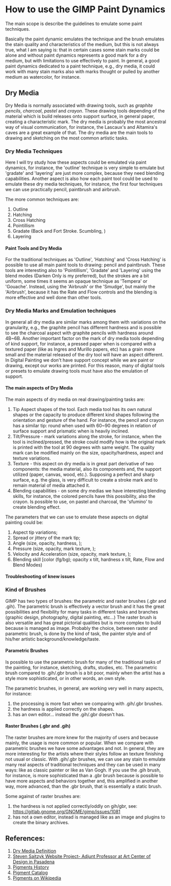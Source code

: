 # How to use the GIMP Paint Dynamics
The main scope is describe the guidelines to emulate some paint techniques.

Basically the paint dynamic emulates the technique and the brush emulates the stain quality and characteristics of the medium, but this is not always true, what I am saying is: that in certain cases some stain marks could be alone and without paint dynamics represents a good mark for a dry medium, but with limitations to use effectively to paint. In general, a good paint dynamics dedicated to a paint technique, e.g., dry media, it could work with many stain marks also with marks thought or pulled by another medium as watercolor, for instance.

## Dry Media
Dry Media is normally associated with drawing tools, such as *graphite pencils*, *charcoal*, *pastel* and *crayon*.
These drawing tools depending of the material which is build releases onto support surface, in general paper, creating a characteristic mark.
The dry media is probably the most ancestral way of visual communication, for instance, the Lascaux's and Altamira's caves are a great example of that.
The dry media are the main tools to drawing and sketching on the most common artistic tasks.

### Dry Media Techniques
Here I will try study how these aspects could be emulated via paint dynamics, for instance, the 'outline' technique is very simple to emulate but 'gradate' and 'layering' are just more complex, because they need blending capabilities. Another aspect is also how each paint tool could be used to emulate these dry media techniques, for instance, the first four techniques we can use practically pencil, paintbrush and airbrush.

The more common techniques are:

1. Outline
2. Hatching
3. Cross Hatching
4. Pointillism
5. Gradate (Back and Fort Stroke. Scumbling, )
6. Layering

#### Paint Tools and Dry Media
For the traditional techniques as 'Outline', 'Hatching' and 'Cross Hatching' is possible to use all main paint tools to drawing: pencil and paintbrush. These tools are interesting also to 'Pointillism', 'Gradate' and 'Layering' using the blend modes (Darken Only is my preferred), but the strokes are a bit uniform, some times it seems an opaque technique as 'Tempera' or 'Gouache'. Instead, using the 'Airbrush' or the 'Smudge', but mainly the 'Airbrush', because it has the Rate and Flow controls and the blending is more effective and well done than other tools.

### Dry Media Marks and Emulation techniques
In general all dry media are similar marks among them with variations on the granularity, e.g., the graphite pencil has different hardness and is possible to see the charcoal aspect with graphite pencils with hardness around 4B~6B.
Another important factor on the mark of dry media tools depending of kind support, for instance, a pressed paper when is compared with a textured paper (like as Ingres and Murillo papers, etc) has a grain more small and the material released of the dry tool will have an aspect different.
In Digital Painting we don't have support concept while we are paint or drawing, except our works are printed. For this reason, many of digital tools or presets to emulate drawing tools must have also the emulation of support.

#### The main aspects of Dry Media
The main aspects of dry media on real drawing/painting tasks are:
1. Tip Aspect shapes of the tool. Each media tool has its own natural shapes or the capacity to produce different kind shapes following the orientation and gesture of the hand. For instance, the pencil and crayon has a similar tip: round when used with 60~90 degrees in relation of surface support and prismatic when is heavily inclined.
2. Tilt/Pressure - mark variations along the stroke, for instance, when the tool is inclined/pressed, the stroke could modify how is the original mark is printed with the tool at 90 degrees with same weight. The quality mark can be modified mainly on the size, opacity/hardness, aspect and texture variations.
3. Texture - this aspect on dry media is in great part derivative of two components: the media material, also its components and, the support utilized (paper, canvas, wood, etc.). Supposing a perfect and sharp surface, e.g. the glass, is very difficult to create a stroke mark and to remain material of media attached it.
4. Blending capabilities - on some dry medias we have interesting blending skills, for instance, the colored pencils have this possibility, also the crayon. Is possible to use, on pastel and charcoal, the 'sfumino' to create blending effect.

The parameters that we can use to emulate these aspects on digital painting could be:
1. Aspect tip variations;
2. Spread or jittery of the mark tip;
3. Angle (size, opacity, hardness, );
4. Pressure (size, opacity, mark texture, );
5. Velocity and Acceleration (size, opacity, mark texture, );
6. Blending skill [color (fg/bg); opacity x tilt, hardness x tilt, Rate, Flow and Blend Modes)

#### Troubleshooting of knew issues

### Kind of Brushes
GIMP has two types of brushes: the parametric and raster brushes (.gbr and .gih).
The parametric brush is effectively a vector brush and it has the great possibilities and flexibility for many tasks in different tasks and branches (graphic design, photography, digital painting, etc...)
The raster brush is also versatile and has great pictorial qualities but is more complex to build because is managed as image.
Probably the choice, between raster and parametric brush, is done by the kind of task, the painter style and of his/her artistic background/knowledge/taste.

#### Parametric Brushes
Is possible to use the parametric brush for many of the traditional tasks of the painting, for instance, sketching, drafts, studies, etc. The parametric brush compared to .gih/.gbr brush is a bit poor, mainly when the artist  has a style more sophisticated, or in other words, an own style.

The parametric brushes, in general, are working very well in many aspects, for instance:
1. the processing is more fast when we comparing with .gih/.gbr brushes.
2. the hardness is applied correctly on the shapes.
3. has an own editor... instead the .gih/.gbr doesn't has.

#### Raster Brushes (.gbr and .gih)
The raster brushes are more knew for the majority of users and because mainly, the usage is more common or popular. When we compare with parametric brushes we have some advantages and not. In general, they are more interesting for the artists where their styles follow an texture finishing not usual or classic. With .gih/.gbr brushes, we can use any stain to emulate many real aspects of traditional techniques and they can be used in many ways: like as classic painter or like as Van Gogh. If you use the .gih brush, for instance, is more sophisticated than a .gbr brush because is possible to have more aspects and behaviors together and, this amplified in another way, more advanced, than the .gbr brush, that is essentially a static brush.

Some against of raster brushes are:
1. the hardness is not applied correctly/oddly on gih/gbr, see: https://gitlab.gnome.org/GNOME/gimp/issues/1081
2. has not a own editor, instead is managed like as an image and plugins to create the binary archives.

## References:
1. [Dry Media Definition](https://helenatkn.wordpress.com/2016/03/15/dry-media-wet-media-digital-media-individual-research/ "Dry Media Definition")
2. [Steven Saitzyk Website Project- Adjunt Professor at Art Center of Design in Pasadena](http://www.trueart.info/?page_id=289 "True Art Information - Information About Artist's Meterials")
3. [Pigments History](http://www.jcsparks.com/painted/pigment-chem.html "Pigments History")
4. [Pigment Catalog](http://www.webexhibits.org/pigments/intro/pigments.html "Pigments Trough the Ages")
5. [Pigments on Wikipedia](https://en.wikipedia.org/wiki/Pigment "Pigment History and References")
